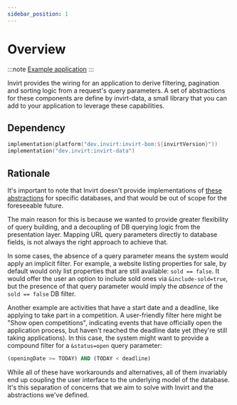 ```yaml
---
sidebar_position: 1
---
```


# Overview

:::note [Example application](https://github.com/resoluteworks/invirt/tree/main/examples/data-querying)
:::

Invirt provides the wiring for an application to derive filtering, pagination and sorting logic
from a request's query parameters. A set of abstractions for these components are define
by invirt-data, a small library that you can add to your application to leverage these
capabilities.

## Dependency
```kotlin
implementation(platform("dev.invirt:invirt-bom:${invirtVersion}"))
implementation("dev.invirt:invirt-data")
```

## Rationale
It's important to note that Invirt doesn't provide implementations of [these abstractions](/docs/api/invirt-data/data-filter)
for specific databases, and that would be out of scope for the foreseeable future.

The main reason for this is because we wanted to provide greater flexibility of query building,
and a decoupling of DB querying logic from the presentation layer. Mapping URL query parameters
directly to database fields, is not always the right approach to achieve that.

In some cases, the absence of a query parameter means the system would apply an implicit filter.
For example, a website listing properties for sale, by default would only list
properties that are still available: `sold == false`. It would offer the user an option to include sold ones
via `&include-sold=true`, but the presence of that query parameter would imply the _absence_ of the
`sold == false` DB filter.

Another example are activities that have a start date and a deadline, like
applying to take part in a competition. A user-friendly filter here might be "Show open competitions", indicating
events that have officially open the application process, but haven't reached the deadline date yet (they're still
taking applications). In this case, the system might want to provide a compound filter for a `&status=open` query parameter:
```sql
(openingDate >= TODAY) AND (TODAY < deadline)
```

While all of these have workarounds and alternatives, all of them invariably end up coupling the user interface
to the underlying model of the database. It's this separation of concerns that we aim to solve with Invirt and the
abstractions we've defined.
